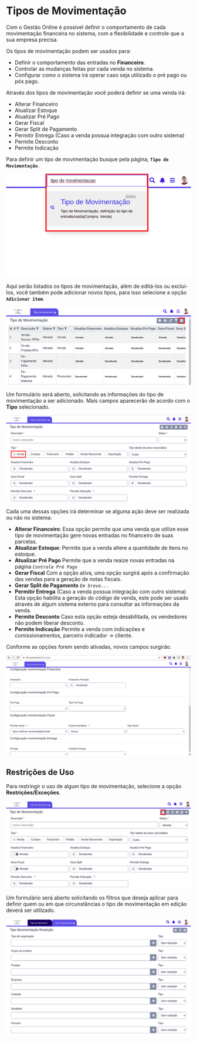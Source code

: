 # Tipos de Movimentação

Com o Gestão Online é possível definir o comportamento de cada movimentação financeira no sistema, com a flexibilidade e controle que a sua empresa precisa.

Os tipos de movimentação podem ser usados para:

- Definir o comportamento das entradas no **Financeiro**.
- Controlar as mudanças feitas por cada venda no sistema.
- Configurar como o sistema irá operar caso seja utilizado o pré pago ou pós pago.

Através dos tipos de movimentação você poderá definir se uma venda irá:

* Alterar Financeiro
* Atualizar Estoque
* Atualizar Pré Pago
* Gerar Fiscal
* Gerar Split de Pagamento
* Permitir Entrega (Caso a venda possua integração com outro sistema)
* Permite Desconto
* Permite Indicação

Para definir um tipo de movimentação busque pela página, **`Tipo de Movimentação`**.

![](/ERP/assets/manuais-de-uso/tipos-de-movimentacao/1-movimentacao.png)

Aqui serão listados os tipos de movimentação, além de editá-los ou excluí-los, você também pode adicionar novos tipos, para isso selecione a opção **`Adicionar item`**.

![](/ERP/assets/manuais-de-uso/tipos-de-movimentacao/2-movimentacao.png)

Um formulário será aberto, solicitando as informações do tipo de movimentação a ser adicionado. Mais campos aparecerão de acordo com o **Tipo** selecionado.

![](/ERP/assets/manuais-de-uso/tipos-de-movimentacao/3-movimentacao.png)

Cada uma dessas opções irá determinar se alguma ação deve ser realizada ou não no sistema:

* **Alterar Financeiro**:
Essa opção permite que uma venda que utilize esse tipo de movimentação gere novas entradas no financeiro de suas parcelas.
* **Atualizar Estoque**:
Permite que a venda altere a quantidade de itens no estoque. 
* **Atualizar Pré Pago**
Permite que a venda reaize novas entradas na página *`Controle Pré Pago`*
* **Gerar Fiscal**
Com a opção ativa, uma opção surgirá após a confirmação das vendas para a geração de notas fiscais.
* **Gerar Split de Pagamento**
  *`Em breve...`*
* **Permitir Entrega** (Caso a venda possua integração com outro sistema)
Esta opção habilita a geração do código de venda, este pode ser usado através de algum sistema externo para consultar as informações da venda.
* **Permite Desconto**
Caso esta opção esteja desabilitada, os vendedores não podem liberar desconto.
* **Permite Indicação**
Permite a venda com indicações e comissionamentos, parceiro indicador -> cliente.

Conforme as opções forem sendo ativadas, novos campos surgirão.

![](/ERP/assets/manuais-de-uso/tipos-de-movimentacao/4-movimentacao.png)

## Restrições de Uso

Para restringir o uso de algum tipo de movimentação, selecione a opção **Restrições/Exceções**.

![](/ERP/assets/manuais-de-uso/tipos-de-movimentacao/5-movimentacao.png)

Um formulário será aberto solicitando os filtros que deseja aplicar para definir quem ou em que circunstâncias o tipo de movimentação em edição deverá ser utilizado.

![](/ERP/assets/manuais-de-uso/tipos-de-movimentacao/6-movimentacao.png)
